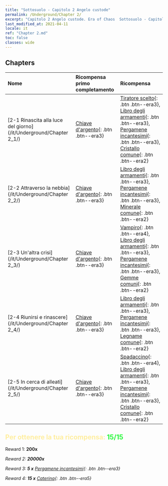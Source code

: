 ```yaml
---
title: "Sottosuolo - Capitolo 2 Angelo custode"
permalink: /Underground/Chapter 2/
excerpt: "Capitolo 2 Angelo custode. Era of Chaos  Sottosuolo - Capitolo 2. Angelo custode"
last_modified_at: 2021-04-11
locale: it
ref: "Chapter 2.md"
toc: false
classes: wide
---
```


## Chapters

  | Nome |  Ricompensa primo completamento | Ricompensa |
  |:------------|:------------|:------------| 
  | [2-1 Rinascita alla luce del giorno](/it/Underground/Chapter 2_1/) | [Chiave d'argento](/it/Items/con_693/){: .btn .btn--era3} | [Tiratore scelto](/it/Items/unt_191/){: .btn .btn--era3}, [Libro degli armamenti](/it/Items/mat_18/){: .btn .btn--era3}, [Pergamene incantesimi](/it/Items/con_694/){: .btn .btn--era3}, [Cristallo comune](/it/Items/mat_11/){: .btn .btn--era2} |
  | [2-2 Attraverso la nebbia](/it/Underground/Chapter 2_2/) | [Chiave d'argento](/it/Items/con_693/){: .btn .btn--era3} | [Libro degli armamenti](/it/Items/mat_18/){: .btn .btn--era3}, [Pergamene incantesimi](/it/Items/con_694/){: .btn .btn--era3}, [Minerale comune](/it/Items/mat_6/){: .btn .btn--era2} |
  | [2-3 Un'altra crisi](/it/Underground/Chapter 2_3/) | [Chiave d'argento](/it/Items/con_693/){: .btn .btn--era3} | [Vampiro](/it/Items/unt_211/){: .btn .btn--era4}, [Libro degli armamenti](/it/Items/mat_18/){: .btn .btn--era3}, [Pergamene incantesimi](/it/Items/con_694/){: .btn .btn--era3}, [Gemme comuni](/it/Items/mat_10/){: .btn .btn--era2} |
  | [2-4 Riunirsi e rinascere](/it/Underground/Chapter 2_4/) | [Chiave d'argento](/it/Items/con_693/){: .btn .btn--era3} | [Libro degli armamenti](/it/Items/mat_18/){: .btn .btn--era3}, [Pergamene incantesimi](/it/Items/con_694/){: .btn .btn--era3}, [Legname comune](/it/Items/mat_7/){: .btn .btn--era2} |
  | [2-5 In cerca di alleati](/it/Underground/Chapter 2_5/) | [Chiave d'argento](/it/Items/con_693/){: .btn .btn--era3} | [Spadaccino](/it/Items/unt_193/){: .btn .btn--era4}, [Libro degli armamenti](/it/Items/mat_18/){: .btn .btn--era3}, [Pergamene incantesimi](/it/Items/con_694/){: .btn .btn--era3}, [Cristallo comune](/it/Items/mat_11/){: .btn .btn--era2} |


## <span style="color: #ffeea0">Per ottenere la tua ricompensa: </span><span style="color: #27f73a">15/15</span>

 Reward 1:  **200x** <i class="fas fa-gem"/>

 Reward 2:  **20000x** <i class="fas fa-coins"/>

 Reward 3: **5 x** [Pergamene incantesimi](/it/Items/con_694/){: .btn .btn--era3}

 Reward 4: **15 x** [Caterina](/it/Items/her_361/){: .btn .btn--era5}

